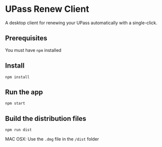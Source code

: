 # UPass Renew Client

A desktop client for renewing your UPass automatically with a single-click.

## Prerequisites
You must have `npm` installed

## Install

```shell
npm install
```

## Run the app

```shell
npm start
```

## Build the distribution files

```shell
npm run dist
```
MAC OSX: Use the `.dmg` file in the `/dist` folder
